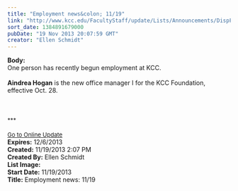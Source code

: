 ```yaml
---
title: "Employment news&colon; 11/19"
link: "http://www.kcc.edu/FacultyStaff/update/Lists/Announcements/DispForm.aspx?ID=1331"
sort_date: 1384891679000
pubDate: "19 Nov 2013 20:07:59 GMT"
creator: "Ellen Schmidt"
---
```


<div><b>Body:</b> <div class="ExternalClass72ECBF7091AF4C52BC4CEFAFA88BF52A"><div>One person has recently begun employment at KCC.</div>
<div> </div>
<div><strong>Aindrea Hogan</strong> is the new office manager I for the KCC Foundation, effective Oct. 28.</div>
<div> </div>
<div> </div>
<div> </div>
<div>
<div></div>
<div></div>
<div>
<div><font size="2">***</font></div>
<div><font size="2"></font> </div>
<div><font size="2"></font></div>
<div><font size="2"></font></div>
<div><font size="2"><a href="/FacultyStaff/update/Pages/dailyupdate.aspx">Go to Online Update</a></font></div>
<div><font size="2"></font></div>
<div><font size="2"></font></div></div></div></div></div>
<div><b>Expires:</b> 12/6/2013</div>
<div><b>Created:</b> 11/19/2013 2:07 PM</div>
<div><b>Created By:</b> Ellen Schmidt</div>
<div><b>List Image:</b> <a href="http://www.kcc.edu/SiteCollectionImages/AindreaHogan.jpg"></a></div>
<div><b>Start Date:</b> 11/19/2013</div>
<div><b>Title:</b> Employment news: 11/19</div>
